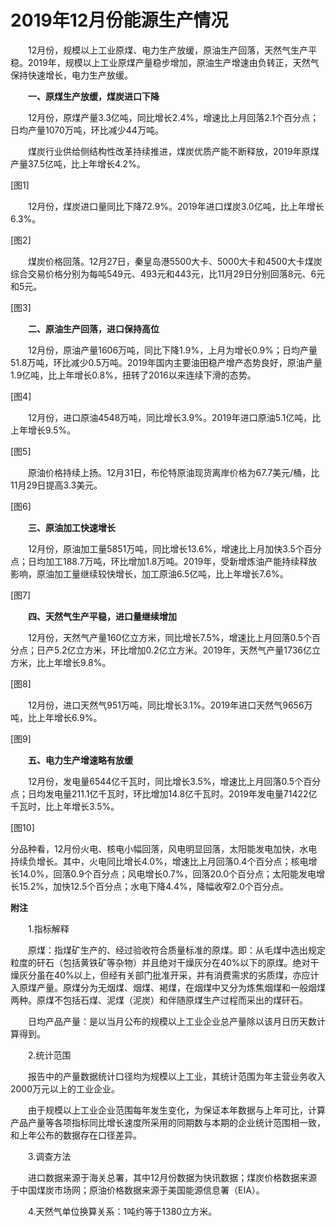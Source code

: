 # 2019年12月份能源生产情况

　　12月份，规模以上工业原煤、电力生产放缓，原油生产回落，天然气生产平稳。2019年，规模以上工业原煤产量稳步增加，原油生产增速由负转正，天然气保持快速增长，电力生产放缓。

　　**一、原煤生产放缓，煤炭进口下降**

　　12月份，原煤产量3.3亿吨，同比增长2.4%，增速比上月回落2.1个百分点；日均产量1070万吨，环比减少44万吨。

　　煤炭行业供给侧结构性改革持续推进，煤炭优质产能不断释放，2019年原煤产量37.5亿吨，比上年增长4.2%。

\[图1\]

　　12月份，煤炭进口量同比下降72.9%。2019年进口煤炭3.0亿吨，比上年增长6.3%。

\[图2\]

　　煤炭价格回落。12月27日，秦皇岛港5500大卡、5000大卡和4500大卡煤炭综合交易价格分别为每吨549元、493元和443元，比11月29日分别回落8元、6元和5元。

\[图3\]

　　**二、原油生产回落，进口保持高位**

　　12月份，原油产量1606万吨，同比下降1.9%，上月为增长0.9%；日均产量51.8万吨，环比减少0.5万吨。2019年国内主要油田稳产增产态势良好，原油产量1.9亿吨，比上年增长0.8%，扭转了2016以来连续下滑的态势。

\[图4\]

　　12月份，进口原油4548万吨，同比增长3.9%。2019年进口原油5.1亿吨，比上年增长9.5%。

\[图5\]

　　原油价格持续上扬。12月31日，布伦特原油现货离岸价格为67.7美元/桶，比11月29日提高3.3美元。

\[图6\]

　　**三、原油加工快速增长**

　　12月份，原油加工量5851万吨，同比增长13.6%，增速比上月加快3.5个百分点；日均加工188.7万吨，环比增加1.8万吨。2019年，受新增炼油产能持续释放影响，原油加工量继续较快增长，加工原油6.5亿吨，比上年增长7.6%。

\[图7\]

　　**四、天然气生产平稳，进口量继续增加**

　　12月份，天然气产量160亿立方米，同比增长7.5%，增速比上月回落0.5个百分点；日产5.2亿立方米，环比增加0.2亿立方米。2019年，天然气产量1736亿立方米，比上年增长9.8%。

\[图8\]

　　12月份，进口天然气951万吨，同比增长3.1%。2019年进口天然气9656万吨，比上年增长6.9%。

\[图9\]

　　**五、电力生产增速略有放缓**

　　12月份，发电量6544亿千瓦时，同比增长3.5%，增速比上月回落0.5个百分点；日均发电量211.1亿千瓦时，环比增加14.8亿千瓦时。2019年发电量71422亿千瓦时，比上年增长3.5%。

\[图10\]

分品种看，12月份火电、核电小幅回落，风电明显回落，太阳能发电加快，水电持续负增长。其中，火电同比增长4.0%，增速比上月回落0.4个百分点；核电增长14.0%，回落0.9个百分点；风电增长0.7%，回落20.0个百分点；太阳能发电增长15.2%，加快12.5个百分点；水电下降4.4%，降幅收窄2.0个百分点。

**附注**

　　1.指标解释

　　原煤：指煤矿生产的、经过验收符合质量标准的原煤。即：从毛煤中选出规定粒度的矸石（包括黄铁矿等杂物）并且绝对干燥灰分在40%以下的原煤。绝对干燥灰分虽在40%以上，但经有关部门批准开采，并有消费需求的劣质煤，亦应计入原煤产量。原煤分为无烟煤、烟煤、褐煤，在烟煤中又分为炼焦烟煤和一般烟煤两种。原煤不包括石煤、泥煤（泥炭）和伴随原煤生产过程而采出的煤矸石。

　　日均产品产量：是以当月公布的规模以上工业企业总产量除以该月日历天数计算得到。

　　2.统计范围

　　报告中的产量数据统计口径均为规模以上工业，其统计范围为年主营业务收入2000万元以上的工业企业。

　　由于规模以上工业企业范围每年发生变化，为保证本年数据与上年可比，计算产品产量等各项指标同比增长速度所采用的同期数与本期的企业统计范围相一致，和上年公布的数据存在口径差异。

　　3.调查方法

　　进口数据来源于海关总署，其中12月份数据为快讯数据；煤炭价格数据来源于中国煤炭市场网；原油价格数据来源于美国能源信息署（EIA）。

　　4.天然气单位换算关系：1吨约等于1380立方米。